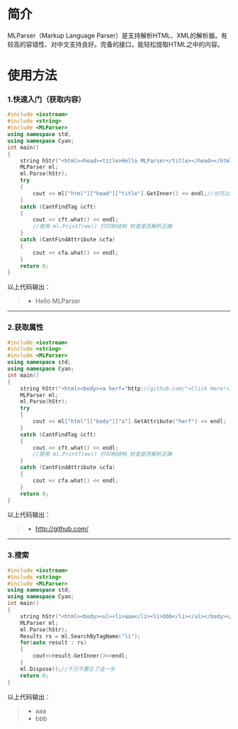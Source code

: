 # 简介
MLParser（Markup Language Parser）是支持解析HTML、XML的解析器。有较高的容错性、对中文支持良好。完备的接口，能轻松提取HTML之中的内容。
# 使用方法
### 1.快速入门（获取内容）
```C++
#include <iostream>
#include <string>
#include <MLParser>
using namespace std;
using namespace Cyan;
int main()
{
    string hStr("<html><head><title>Hello MLParser</title></head></html>");
    MLParser ml;
    ml.Parse(hStr);
    try
    {
        cout << ml["html"]["head"]["title"].GetInner() << endl;//也可以使用GetContent获得去除html标签后的内容
    }
    catch (CantFindTag &cft)
    {
        cout << cft.what() << endl;
        //使用 ml.PrintTree() 打印树结构 检查是否解析正确
    }
    catch (CantFindAttribute &cfa)
    {
        cout << cfa.what() << endl;
    }
    return 0;
}
```
以上代码输出：
> * Hello MLParser
---------
### 2.获取属性
```C++
#include <iostream>
#include <string>
#include <MLParser>
using namespace std;
using namespace Cyan;
int main()
{
    string hStr("<html><body><a herf="http://github.com/">Click Here!<img></img></a></body></html>");
    MLParser ml;
    ml.Parse(hStr);
    try
    {
        cout << ml["html"]["body"]["a"].GetAttribute("herf") << endl;
    }
    catch (CantFindTag &cft)
    {
        cout << cft.what() << endl;
        //使用 ml.PrintTree() 打印树结构 检查是否解析正确
    }
    catch (CantFindAttribute &cfa)
    {
        cout << cfa.what() << endl;
    }
    return 0;
}
```
以上代码输出：
> * http://github.com/
---------
### 3.搜索
```C++
#include <iostream>
#include <string>
#include <MLParser>
using namespace std;
using namespace Cyan;
int main()
{
    string hStr("<html><body><ul><li>aaa</li><li>bbb</li></ul></body></html>");
    MLParser ml;
    ml.Parse(hStr);
    Results rs = ml.SearchByTagName("li");
    for(auto result : rs)
    {
        cout<<result.GetInner()<<endl;
    }
    ml.Dispose();//千万不要忘了这一步
    return 0;
}
```
以上代码输出：
> * aaa
> * bbb